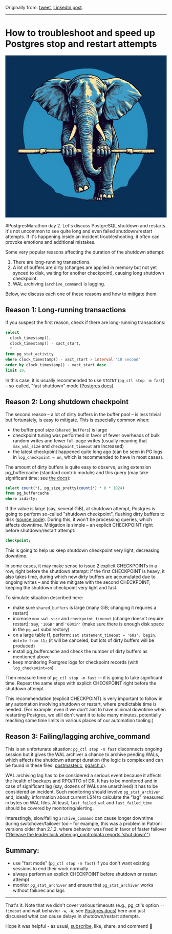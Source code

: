 Originally from: [tweet](https://twitter.com/samokhvalov/status/1707147450044297673), [LinkedIn post](https://www.linkedin.com/pulse/how-troubleshoot-speed-up-postgres-stop-restart-nikolay-samokhvalov/).

---

# How to troubleshoot and speed up Postgres stop and restart attempts

<img src="files/0002_cover.png" width="600" />

#PostgresMarathon day 2. Let's discuss PostgreSQL shutdown and restarts. It's not uncommon to see quite long and even failed shutdown/restart attempts. If it's happening inside an incident troubleshooting, it often can provoke emotions and additional mistakes.

Some very popular reasons affecting the duration of the shutdown attempt:
1. There are long-running transactions.
2. A lot of buffers are dirty (changes are applied in memory but not yet synced to disk, waiting for another checkpoint), causing long shutdown checkpoint.
3. WAL archiving (`archive_command`) is lagging.

Below, we discuss each one of these reasons and how to mitigate them.

## Reason 1: Long-running transactions

If you suspect the first reason, check if there are long-running transactions:
```sql
select
  clock_timestamp(),
  clock_timestamp() - xact_start,
  *
from pg_stat_activity
where clock_timestamp() - xact_start > interval '10 second'
order by clock_timestamp() - xact_start desc
limit 10;
```

In this case, it is usually recommended to use `SIGINT` (`pg_ctl stop -m fast`) – so-called, "fast shutdown" mode ([Postgres docs](https://postgresql.org/docs/current/server-shutdown.html)).

## Reason 2: Long shutdown checkpoint

The second reason – a lot of dirty buffers in the buffer pool – is less trivial but fortunately, is easy to mitigate. This is especially common when:
- the buffer pool size (`shared_buffers`) is large
- checkpoint tuning was performed in favor of fewer overheads of bulk random writes and fewer full-page writes (usually meaning that `max_wal_size` and `checkpoint_timeout` are increased)
- the latest checkpoint happened quite long ago (can be seen in PG logs in `log_checkpoint = on`, which is recommended to have in most cases).

The amount of dirty buffers is quite easy to observe, using extension pg_buffercache (standard contrib module) and this query (may take significant time; see [the docs](https://postgresql.org/docs/current/pgbuffercache.html)):
```sql
select count(*), pg_size_pretty(count(*) * 8 * 1024)
from pg_buffercache
where isdirty;
```

If the value is large (say, several GiB), at shutdown attempt, Postgres is going to perform so-called "shutdown checkpoint", flushing dirty buffers to disk ([source code](https://gitlab.com/postgres/postgres/blob/ebf76f2753a91615d45f113f1535a8443fa8d076/src/backend/access/transam/xlog.c#L6229)). During this, it won't be processing queries, which affects downtime. Mitigation is simple – an explicit CHECKPOINT right before shutdown/restart attempt:
```sql
checkpoint;
```

This is going to help us keep shutdown checkpoint very light, decreasing downtime.

In some cases, it may make sense to issue 2 explicit CHECKPOINTs in a row, right before the shutdown attempt: if the first CHECKPOINT is heavy, it also takes time, during which new dirty buffers are accumulated due to ongoing writes – and this we mitigate with the second CHECKPOINT, keeping the shutdown checkpoint very light and fast.

To simulate situation described here:
- make sure `shared_buffers` is large (many GiB; changing it requires a restart)
- increase `max_wal_size` and `checkpoint_timeout` (change doesn't require restart): say, `'10GB'` and `'60min'` (make sure there is enough disk space in the `pg_wal` subdirectory)
- on a large table t1, perform: `set statement_timeout = '60s'; begin; delete from t1;` (it will be canceled, but lots of dirty buffers will be produced)
- install pg_buffercache and check the number of dirty buffers as mentioned above
- keep monitoring Postgres logs for checkpoint records (with `log_checkpoint=on`)

Then measure time of `pg_ctl stop -m fast` -- it is going to take significant time. Repeat the same steps with explicit CHECKPOINT right before the shutdown attempt.

This recommendation (explicit CHECKPOINT) is very important to follow in any automation involving shutdown or restart, where predictable time is needed. (For example, even if we don't aim to have minimal downtime when restarting Postgres, we still don't want it to take many minutes, potentially reaching some time limits in various places of our automation tooling.)

## Reason 3: Failing/lagging archive_command

This is an unfortunate situation: `pg_ctl stop -m fast` disconnects ongoing session but it gives the WAL archiver a chance to archive pending WALs, which affects the shutdown attempt duration (the logic is complex and can be found in these files: [postmaster.c](https://gitlab.com/postgres/postgres/blob/master/src/backend/postmaster/postmaster.c), [pgarch.c](https://gitlab.com/postgres/postgres/blob/master/src/backend/postmaster/pgarch.c)).

WAL archiving lag has to be considered a serious event because it affects the health of backups and RPO/RTO of DR. It has to be monitored and in case of significant lag (say, dozens of WALs are unarchived) it has to be considered an incident. Such monitoring should involve `pg_stat_archiver` and, ideally, information about current LSN to calculate the "lag" measured in bytes on WAL files. At least, `last_failed_wal` and `last_failed_time` should be covered by monitoring/alerting.

Interestingly, slow/failing `archive_command` can cause longer downtime during switchover/failover too – for example, this was a problem in Patroni versions older than 2.1.2, where behavior was fixed in favor of faster failover (["Release the leader lock when pg_controldata reports 'shut down'"](https://github.com/zalando/patroni/blob/master/docs/releases.rst#version-212)).

## Summary:
- use "fast mode" (`pg_ctl stop -m fast`) if you don't want existing sessions to end their work normally
- always perform an explicit CHECKPOINT before shutdown or restart attempt
- monitor `pg_stat_archiver` and ensure that `pg_stat_archiver` works without failures and lags

---

That's it. Note that we didn't cover various timeouts (e.g., pg_ctl's option `--timeout` and wait behavior `-w`, `-W`, see [Postgres docs](https://postgresql.org/docs/current/app-pg-ctl.html)) here and just discussed what can cause delays in shutdown/restart attempts.

Hope it was helpful - as usual, [subscribe](https://twitter.com/samokhvalov/), like, share, and comment! 💙
